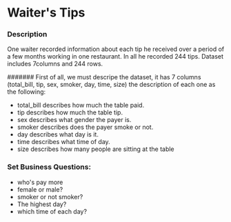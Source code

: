# Waiter's Tips 
### Description
 One waiter recorded information about each tip he received over a period of a few months working in one restaurant. In all he recorded 244 tips.
 Dataset includes 7columns and 244 rows.

####### First of all, we must descripe the dataset, it has 7 columns (total_bill, tip, sex, smoker, day, time, size) the description of each one as the following:
 * total_bill describes how much the table paid.
 * tip describes how much the table tip.
 * sex describes what gender the payer is.
 * smoker describes does the payer smoke or not.
 * day describes what day is it.
 * time describes what time of day.
 * size describes how many people are sitting at the table
 
### Set Business Questions:
* who's pay more
 * female or male?
 * smoker or not smoker?
* The highest day?
* which time of each day?

 
 
